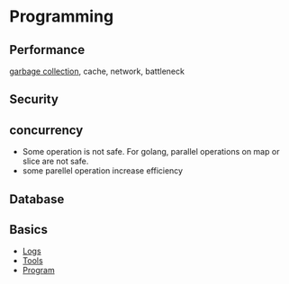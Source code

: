 # Programming

## Performance

[garbage collection][garbagecollection],
cache, network, battleneck

## Security

## concurrency

* Some operation is not safe. For golang, parallel operations on map or slice are not safe.
* some parellel operation increase efficiency

## Database

## Basics

* [Logs](./log.md)
* [Tools](./tools/tools.md)
* [Program](./program.md)

[garbagecollection]: ./performance/garbage%20collection.md
